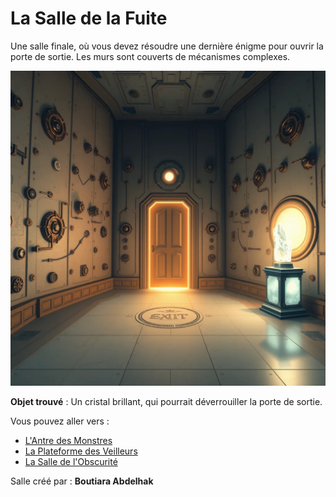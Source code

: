 # La Salle de la Fuite

Une salle finale, où vous devez résoudre une dernière énigme pour ouvrir la porte de sortie. Les murs sont couverts de mécanismes complexes.

![Salle de la Fuite](../images/salle_5.webp)

**Objet trouvé** : Un cristal brillant, qui pourrait déverrouiller la porte de sortie.

Vous pouvez aller vers :
- [L'Antre des Monstres](salle3.md)
- [La Plateforme des Veilleurs](salle4.md)
- [La Salle de l'Obscurité](salle6.md)

Salle créé par : **Boutiara Abdelhak**
